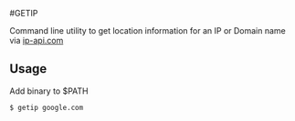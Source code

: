 #GETIP

Command line utility to get location information for an IP or Domain name via [ip-api.com](http://ip-api.com/docs/api:json)

## Usage

Add binary to $PATH

```
$ getip google.com
```
